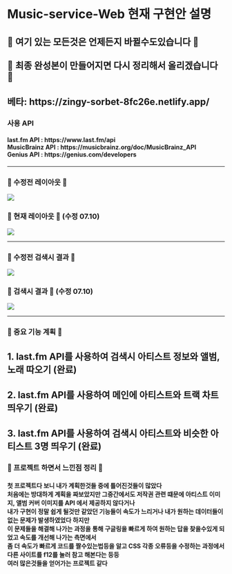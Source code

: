 <h1>Music-service-Web 현재 구현안 설명</h1>
<h2>🚨 여기 있는 모든것은 언제든지 바뀔수도있습니다 🚨<br><br>
🚨 최종 완성본이 만들어지면 다시 정리해서 올리겠습니다 🚨</h2>
<h2>베타: https://zingy-sorbet-8fc26e.netlify.app/</h2>
<h3>사용 API</h3>
<h4>last.fm API : https://www.last.fm/api<br>
    MusicBrainz API : https://musicbrainz.org/doc/MusicBrainz_API<br>
    Genius API : https://genius.com/developers</h4>
<hr>
<h3>💙 수정전 레이아웃 💙</h3>
<img src="https://media.discordapp.net/attachments/994402201768300587/994429963421880370/unknown.png?width=829&height=409">
<h3>💙 현재 레이아웃 💙 (수정 07.10)</h3>
<img src="https://media.discordapp.net/attachments/994402201768300587/995681207046111353/unknown.png"?width=828&height=410?width=1356&height=670">
<hr>
<h3>💙 수정전 검색시 결과 💙</h3>
<img src="https://media.discordapp.net/attachments/994402201768300587/994530049938173994/unknown.png?width=831&height=410">
<h3>💙 검색시 결과 💙 (수정 07.10)</h3>
<img src="https://media.discordapp.net/attachments/994402201768300587/995682793155727430/unknown.png?width=825&height=409"?width=1359&height=670">
<hr>
<h3>💙 중요 기능 계획 💙</h3>
<h2>1. last.fm API를 사용하여 검색시 아티스트 정보와 앨범, 노래 따오기 <span style="font-weight: bold;">(완료)</span></h2>
<h2>2. last.fm API를 사용하여 메인에 아티스트와 트랙 차트 띄우기 <span style="font-weight: bold;">(완료)</span></h2>
<h2>3. last.fm API를 사용하여 검색시 아티스트와 비슷한 아티스트 3명 띄우기 <span style="font-weight: bold;">(완료)</span></h2>

<h3>💙 프로젝트 하면서 느낀점 정리 💙</h3>
<h4>
    첫 프로젝트다 보니 내가 계획한것들 중에 틀어진것들이 많았다<br>
    처음에는 방대하게 계획을 짜보았지만 그중간에서도 저작권 관련 떄문에 아티스트 이미지, 앨범 커버 이미지를 API 에서 제공하지 않다거나 <br>
    내가 구현이 정말 쉽게 될것만 같았던 기능들이 속도가 느리거나 내가 원하는 데이터들이 없는 문제가 발생하였었다 하지만<br>
    이 문제들을 해결해 나가는 과정을 통해 구글링을 빠르게 하여 원하는 답을 찾을수있게 되었고 속도를 개선해 나가는 측면에서<br>
    좀 더 속도가 빠르게 코드를 짤수있는법등을 알고 CSS 각종 오류등을 수정하는 과정에서 다른 사이트를 f12를 눌러 참고 해본다는 등등<br>
    여러 많은것들을 얻어가는 프로젝트 같다
</h4>
